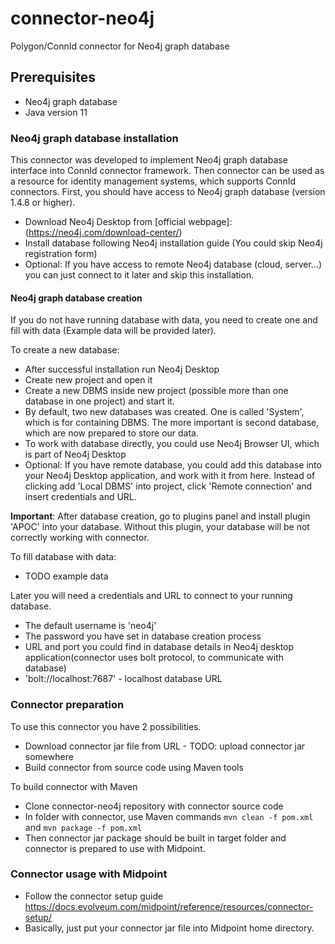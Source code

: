 # connector-neo4j
Polygon/ConnId connector for Neo4j graph database

## Prerequisites
* Neo4j graph database
* Java version 11

### Neo4j graph database installation
This connector was developed to implement Neo4j graph database interface into ConnId connector framework. Then connector can be used as a resource for identity management systems, which supports ConnId connectors.
First, you should have access to Neo4j graph database (version 1.4.8 or higher).

* Download Neo4j Desktop from [official webpage]:(https://neo4j.com/download-center/)
* Install database following Neo4j installation guide (You could skip Neo4j registration form)
* Optional: If you have access to remote Neo4j database (cloud, server...) you can just connect to it later and skip this installation.

#### Neo4j graph database creation
If you do not have running database with data, you need to create one and fill with data (Example data will be provided later).

To create a new database:
* After successful installation run Neo4j Desktop
* Create new project and open it
* Create a new DBMS inside new project (possible more than one database in one project) and start it.
* By default, two new databases was created. One is called 'System', which is for containing DBMS. The more important is second database, which are now prepared to store our data.
* To work with database directly, you could use Neo4j Browser UI, which is part of Neo4j Desktop 
* Optional: If you have remote database, you could add this database into your Neo4j Desktop application, and work with it from here. Instead of clicking add 'Local DBMS' into project, click 'Remote connection' and insert credentials and URL.

__Important__: After database creation, go to plugins panel and install plugin 'APOC' into your database. Without this plugin, your database will be not correctly working with connector.

To fill database with data:
* TODO example data

Later you will need a credentials and URL to connect to your running database.
* The default username is 'neo4j'
* The password you have set in database creation process
* URL and port you could find in database details in Neo4j desktop application(connector uses bolt protocol, to communicate with database)
* 'bolt://localhost:7687' - localhost database URL

###  Connector preparation

To use this connector you have 2 possibilities.
* Download connector jar file from URL - TODO: upload connector jar somewhere
* Build connector from source code using Maven tools

To build connector with Maven
* Clone connector-neo4j repository with connector source code
* In folder with connector, use Maven commands
`mvn clean -f pom.xml`
and 
`mvn package -f pom.xml`
* Then connector jar package should be built in target folder and connector is prepared to use with Midpoint.

###  Connector usage with Midpoint
* Follow the connector setup guide https://docs.evolveum.com/midpoint/reference/resources/connector-setup/
* Basically, just put your connector jar file into Midpoint home directory.


